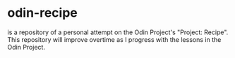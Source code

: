 # odin-recipe
is a repository of a personal attempt on the Odin Project's "Project: Recipe". This repository will improve overtime as I progress with the lessons in the Odin Project.
